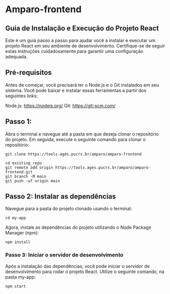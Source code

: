 # Amparo-frontend

## Guia de Instalação e Execução do Projeto React

Este é um guia passo a passo para ajudar você a instalar e executar um projeto React em seu ambiente de desenvolvimento. Certifique-se de seguir estas instruções cuidadosamente para garantir uma configuração adequada.

## Pré-requisitos

Antes de começar, você precisará ter o Node.js e o Git instalados em seu sistema. Você pode baixar e instalar essas ferramentas a partir dos seguintes links:

Node.js: https://nodejs.org/
Git: https://git-scm.com/

## Passo 1:

Abra o terminal e navegue até a pasta em que deseja clonar o repositório do projeto. Em seguida, execute o seguinte comando para clonar o repositório:

```
git clone https://tools.ages.pucrs.br/amparo/amparo-frontend
```

```
cd existing_repo
git remote add origin https://tools.ages.pucrs.br/amparo/amparo-frontend.git
git branch -M main
git push -uf origin main
```

## Passo 2: Instalar as dependências

Navegue para a pasta do projeto clonado usando o terminal:

```
cd my-app
```
Agora, instale as dependências do projeto utilizando o Node Package Manager (npm):

```
npm install
```

### Passo 3: Iniciar o servidor de desenvolvimento

Após a instalação das dependências, você pode iniciar o servidor de desenvolvimento para rodar o projeto React. Utilize o seguinte comando, na pasta my-app:

```
npm start
```